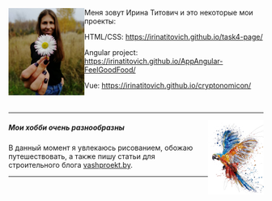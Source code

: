 <p>
  <a href="https://github.com/IrinaTitovich"><img width="150" align="left" src="https://github.com/IrinaTitovich/img/blob/main/%D0%B8%D0%B7%D0%BE%D0%B1%D1%80%D0%B0%D0%B6%D0%B5%D0%BD%D0%B8%D0%B5_viber_2021-03-20_16-17-42.jpg"></a>
</p>

Меня зовут Ирина Титович и это некоторые мои проекты:

HTML/CSS: https://irinatitovich.github.io/task4-page/

Angular project: https://irinatitovich.github.io/AppAngular-FeelGoodFood/

Vue: https://irinatitovich.github.io/cryptonomicon/

<br/>

---

 <p>
  
 <img width="110" align="right" src="https://github.com/IrinaTitovich/img/blob/main/kisspng-watercolor-painting-drawing-illustration-hand-colored-parrot-birds-splash-5a72a8d9104644.4708394715174637690667.png?raw=true">
 
</p>

##### Мои хобби очень разнообразны


В данный момент я увлекаюсь рисованием, обожаю путешествовать, а также пишу статьи для строительного блога [vashproekt.by](http://vashproekt.by/blog).




---

